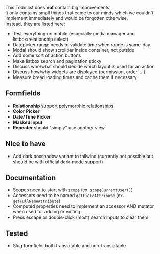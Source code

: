This Todo list does **not** contain big improvements.  
It only contains small things that came to our minds which we couldn't implement immediately and would be forgotten otherwise.  
Instead, they are listed here:

- Test everything on mobile (especially media manager and listbox/relationship select)
- Datepicker range needs to validate time when range is same-day
- Modal should show scrollbar inside container, not outside
- Add some sort of action buttons
- Make listbox search and pagination sticky
- Discuss who/what should decide which layout is used for an action
- Discuss how/why widgets are displayed (permission, order, ...)
- Measure bread loading times and cache them if necessary

## Formfields
- **Relationship** support polymorphic relationships
- **Color Picker**
- **Date/Time Picker**
- **Masked input**
- **Repeater** should "simply" use another view

## Nice to have
- Add dark boxshadow variant to tailwind (currently not possible but should be with official dark-mode support)

## Documentation
- Scopes need to start with `scope` (ex. `scopeCurrentUser()`)
- Accessors need to be named `getFieldAttribute` (ex. `getFullNameAttribute`)
- Computed properties need to implement an accessor AND mutator when used for adding or editing
- Press escape or double-click (most) search inputs to clear them

## Tested

- Slug formfield, both translatable and non-translatable